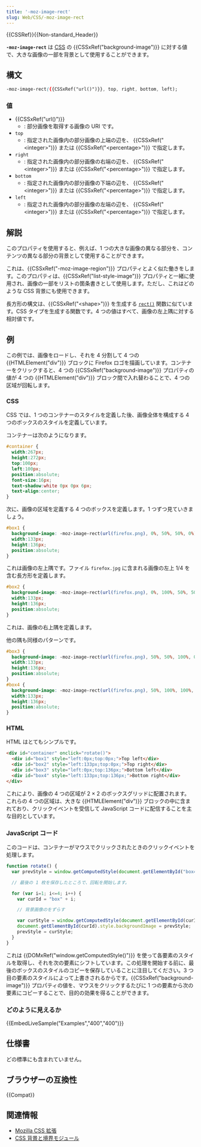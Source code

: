 ```yaml
---
title: '-moz-image-rect'
slug: Web/CSS/-moz-image-rect
---
```

{{CSSRef}}{{Non-standard_Header}}

**`-moz-image-rect`** は [CSS](/ja/docs/Web/CSS) の {{CSSxRef("background-image")}} に対する値で、大きな画像の一部を背景として使用することができます。

## 構文

```css
-moz-image-rect({{CSSxRef("url()")}}, top, right, bottom, left);
```

### 値

- {{CSSxRef("url()")}}
  - : 部分画像を取得する画像の URI です。
- `top`
  - : 指定された画像内の部分画像の上端の辺を、 {{CSSxRef("&lt;integer&gt;")}} または {{CSSxRef("&lt;percentage&gt;")}} で指定します。
- `right`
  - : 指定された画像内の部分画像の右端の辺を、 {{CSSxRef("&lt;integer&gt;")}} または {{CSSxRef("&lt;percentage&gt;")}} で指定します。
- `bottom`
  - : 指定された画像内の部分画像の下端の辺を、 {{CSSxRef("&lt;integer&gt;")}} または {{CSSxRef("&lt;percentage&gt;")}} で指定します。
- `left`
  - : 指定された画像内の部分画像の左端の辺を、 {{CSSxRef("&lt;integer&gt;")}} または {{CSSxRef("&lt;percentage&gt;")}} で指定します。

## 解説

このプロパティを使用すると、例えば、1 つの大きな画像の異なる部分を、コンテンツの異なる部分の背景として使用することができます。

これは、{{CSSxRef("-moz-image-region")}} プロパティとよく似た働きをします。このプロパティは、{{CSSxRef("list-style-image")}} プロパティと一緒に使用され、画像の一部をリストの箇条書きとして使用します。ただし、これはどのような CSS 背景にも使用できます。

長方形の構文は、{{CSSxRef("&lt;shape&gt;")}} を生成する [`rect()`](/ja/docs/Web/CSS/shape#syntax) 関数に似ています。CSS タイプを生成する関数です。4 つの値はすべて、画像の左上隅に対する相対値です。

<h2 id="Examples">例</h2>

この例では、画像をロードし、それを 4 分割して 4 つの {{HTMLElement("div")}} ブロックに Firefox ロゴを描画しています。コンテナーをクリックすると、4 つの {{CSSxRef("background-image")}} プロパティの値が 4 つの {{HTMLElement("div")}} ブロック間で入れ替わることで、4 つの区域が回転します。

### CSS

CSS では、1 つのコンテナーのスタイルを定義した後、画像全体を構成する 4 つのボックスのスタイルを定義しています。

コンテナーは次のようになります。

```css
#container {
  width:267px;
  height:272px;
  top:100px;
  left:100px;
  position:absolute;
  font-size:16px;
  text-shadow:white 0px 0px 6px;
  text-align:center;
}
```

次に、画像の区域を定義する 4 つのボックスを定義します。1 つずつ見ていきましょう。

```css
#box1 {
  background-image: -moz-image-rect(url(firefox.png), 0%, 50%, 50%, 0%);
  width:133px;
  height:136px;
  position:absolute;
}
```

これは画像の左上隅です。ファイル `firefox.jpg` に含まれる画像の左上 1/4 を含む長方形を定義します。

```css
#box2 {
  background-image: -moz-image-rect(url(firefox.png), 0%, 100%, 50%, 50%);
  width:133px;
  height:136px;
  position:absolute;
}
```

これは、画像の右上隅を定義します。

他の隅も同様のパターンです。

```css
#box3 {
  background-image: -moz-image-rect(url(firefox.png), 50%, 50%, 100%, 0%);
  width:133px;
  height:136px;
  position:absolute;
}
#box4 {
  background-image: -moz-image-rect(url(firefox.png), 50%, 100%, 100%, 50%);
  width:133px;
  height:136px;
  position:absolute;
}
```

### HTML

HTML はとてもシンプルです。

```html
<div id="container" onclick="rotate()">
  <div id="box1" style="left:0px;top:0px;">Top left</div>
  <div id="box2" style="left:133px;top:0px;">Top right</div>
  <div id="box3" style="left:0px;top:136px;">Bottom left</div>
  <div id="box4" style="left:133px;top:136px;">Bottom right</div>
</div>
```

これにより、画像の 4 つの区域が 2 × 2 のボックスグリッドに配置されます。これらの 4 つの区域は、大きな {{HTMLElement("div")}} ブロックの中に含まれており、クリックイベントを受信して JavaScript コードに配信することを主な目的としています。

### JavaScript コード

このコードは、コンテナーがマウスでクリックされたときのクリックイベントを処理します。

```js
function rotate() {
  var prevStyle = window.getComputedStyle(document.getElementById("box4"), null).getPropertyValue("background-image");

  // 最後の 1 枚を保存したところで、回転を開始します。

  for (var i=1; i<=4; i++) {
    var curId = "box" + i;

    // 背景画像のをずらす

    var curStyle = window.getComputedStyle(document.getElementById(curId), null).getPropertyValue("background-image");
    document.getElementById(curId).style.backgroundImage = prevStyle;
    prevStyle = curStyle;
  }
}
```

これは {{DOMxRef("window.getComputedStyle()")}} を使って各要素のスタイルを取得し、それを次の要素にシフトしています。この処理を開始する前に、最後のボックスのスタイルのコピーを保存していることに注目してください。3 つ目の要素のスタイルによって上書きされるからです。{{CSSxRef("background-image")}} プロパティの値を、マウスをクリックするたびに 1 つの要素から次の要素にコピーすることで、目的の効果を得ることができます。

### どのように見えるか

{{EmbedLiveSample("Examples","400","400")}}

## 仕様書

どの標準にも含まれていません。

## ブラウザーの互換性

{{Compat}}

## 関連情報

- [Mozilla CSS 拡張](/ja/docs/Web/CSS/Mozilla_Extensions)
- [CSS 背景と境界モジュール](/ja/docs/Web/CSS/CSS_Backgrounds_and_Borders)
